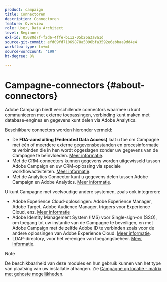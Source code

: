 ```yaml
---
product: campaign
title: Connectoren
description: Connectoren
feature: Overview
role: User, Data Architect
level: Beginner
exl-id: 05080d7f-f2d6-4ffe-b112-05b26a3a8a1d
source-git-commit: efd09fd71069878a5096bfa3592e6ebbaa9dd4e4
workflow-type: tm+mt
source-wordcount: '199'
ht-degree: 8%

---
```


# Campagne-connectors {#about-connectors}

Adobe Campaign biedt verschillende connectors waarmee u kunt communiceren met externe toepassingen, verbinding kunt maken met database-engines en gegevens kunt delen via Adobe Analytics.

Beschikbare connectors worden hieronder vermeld:

* De **FDA-aansluiting (Federated Data Access)** laat u toe om Campagne met één of meerdere externe gegevensbestanden en procesinformatie te verbinden die in hen wordt opgeslagen zonder uw gegevens van de Campagne te beïnvloeden. [Meer informatie](../../installation/using/about-fda.md).
* Met de CRM-connectors kunnen gegevens worden uitgewisseld tussen Adobe Campaign en uw CRM-oplossing via speciale workflowactiviteiten. [Meer informatie](../../platform/using/crm-connectors.md).
* Met de Analytics Connector kunt u gegevens delen tussen Adobe Campaign en Adobe Analytics. [Meer informatie](../../integrations/using/gs-aa.md).

U kunt Campagne met veelvoudige andere systemen, zoals ook integreren:

* Adobe Experience Cloud-oplossingen: Adobe Experience Manager, Adobe Target, Adobe Audience Manager, triggers voor Experience Cloud, enz. [Meer informatie](../../integrations/using/about-campaign-integrations.md)
* Adobe Identity Management System (IMS) voor Single-sign-on (SSO), om toegang tot uw instantie van de Campagne te beveiligen, en met Adobe Campaign met de zelfde Adobe ID te verbinden zoals voor de andere oplossingen van Adobe Experience Cloud. [Meer informatie](../../integrations/using/about-adobe-id.md).
* LDAP-directory, voor het verenigen van toegangsbeheer. [Meer informatie](../../installation/using/connecting-through-ldap.md).

>[!NOTE]
>
>De beschikbaarheid van deze modules en hun gebruik kunnen van het type van plaatsing van uw installatie afhangen. Zie [Campagne op locatie - matrix met gehoste mogelijkheden](../../installation/using/capability-matrix.md).
